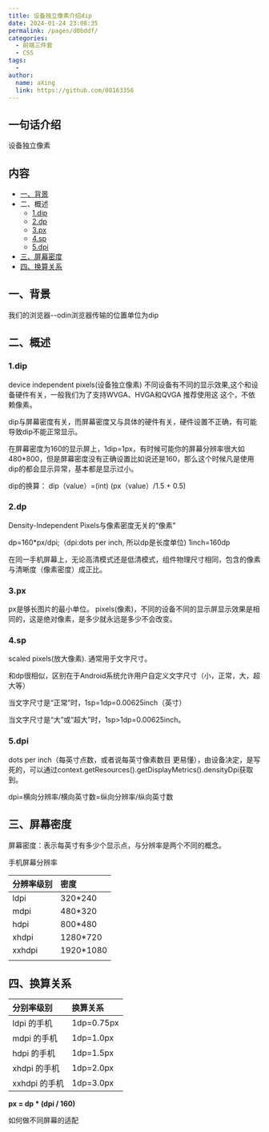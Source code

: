 ```yaml
---
title: 设备独立像素介绍dip
date: 2024-01-24 23:08:35
permalink: /pages/d0bddf/
categories:
  - 前端三件套
  - CSS
tags:
  - 
author: 
  name: aXing
  link: https://github.com/08163356
---
```


## 一句话介绍

设备独立像素

## 内容



- [一、背景](http://dmtks.hisense.com/pages/viewpage.action?pageId=172274333#id-[Introduction]dip-2022-07-21-王伟霖-一、背景)
- 二、概述
  - [1.dip](http://dmtks.hisense.com/pages/viewpage.action?pageId=172274333#id-[Introduction]dip-2022-07-21-王伟霖-1.dip)
  - [2.dp](http://dmtks.hisense.com/pages/viewpage.action?pageId=172274333#id-[Introduction]dip-2022-07-21-王伟霖-2.dp)
  - [3.px](http://dmtks.hisense.com/pages/viewpage.action?pageId=172274333#id-[Introduction]dip-2022-07-21-王伟霖-3.px)
  - [4.sp](http://dmtks.hisense.com/pages/viewpage.action?pageId=172274333#id-[Introduction]dip-2022-07-21-王伟霖-4.sp)
  - [5.dpi](http://dmtks.hisense.com/pages/viewpage.action?pageId=172274333#id-[Introduction]dip-2022-07-21-王伟霖-5.dpi)
- [三、屏幕密度](http://dmtks.hisense.com/pages/viewpage.action?pageId=172274333#id-[Introduction]dip-2022-07-21-王伟霖-三、屏幕密度)
- [四、换算关系](http://dmtks.hisense.com/pages/viewpage.action?pageId=172274333#id-[Introduction]dip-2022-07-21-王伟霖-四、换算关系)

## 一、背景

我们的浏览器--odin浏览器传输的位置单位为dip

## 二、概述

### 1.dip

device independent pixels(设备独立像素) 不同设备有不同的显示效果,这个和设备硬件有关，一般我们为了支持WVGA、HVGA和QVGA 推荐使用这 这个，不依赖像素。

dip与屏幕密度有关，而屏幕密度又与具体的硬件有关，硬件设置不正确，有可能导致dip不能正常显示。

在屏幕密度为160的显示屏上，1dip=1px，有时候可能你的屏幕分辨率很大如480*800，但是屏幕密度没有正确设置比如说还是160，那么这个时候凡是使用dip的都会显示异常，基本都是显示过小。

dip的换算： dip（value）=(int) (px（value）/1.5 + 0.5)

### 2.dp

Density-Independent Pixels与像素密度无关的“像素”

dp=160*px/dpi;（dpi:dots per inch, 所以dp是长度单位)   1inch=160dp

在同一手机屏幕上，无论高清模式还是低清模式，组件物理尺寸相同，包含的像素与清晰度（像素密度）成正比。

### 3.px

px是够长图片的最小单位。 pixels(像素)，不同的设备不同的显示屏显示效果是相同的，这是绝对像素，是多少就永远是多少不会改变。

### 4.sp

scaled pixels(放大像素). 通常用于文字尺寸。

 和dp很相似，区别在于Android系统允许用户自定义文字尺寸（小，正常，大，超大等）

当文字尺寸是“正常”时，1sp=1dp=0.00625inch（英寸）

当文字尺寸是“大”或“超大”时，1sp>1dp=0.00625inch。

### 5.dpi

dots per inch（每英寸点数，或者说每英寸像素数目 更易懂），由设备决定，是写死的，可以通过context.getResources().getDisplayMetrics().densityDpi获取到。

 dpi=横向分辨率/横向英寸数=纵向分辨率/纵向英寸数



## 三、屏幕密度

屏幕密度：表示每英寸有多少个显示点，与分辨率是两个不同的概念。

手机屏幕分辨率

| 分辨率级别 | 密度      |
| :--------- | :-------- |
| ldpi       | 320*240   |
| mdpi       | 480*320   |
| hdpi       | 800*480   |
| xhdpi      | 1280*720  |
| xxhdpi     | 1920*1080 |
|            |           |

## 四、换算关系

| 分别率级别    | 换算关系   |
| :------------ | :--------- |
| ldpi 的手机   | 1dp=0.75px |
| mdpi 的手机   | 1dp=1.0px  |
| hdpi 的手机   | 1dp=1.5px  |
| xhdpi 的手机  | 1dp=2.0px  |
| xxhdpi 的手机 | 1dp=3.0px  |

 

**px = dp \* (dpi / 160)** 

如何做不同屏幕的适配